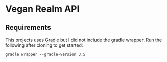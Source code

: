 # Vegan Realm API

## Requirements

This projects uses [Gradle](https://gradle.org) but I did not include the gradle wrapper. Run the following after cloning to get started:

`gradle wrapper --gradle-version 3.5`